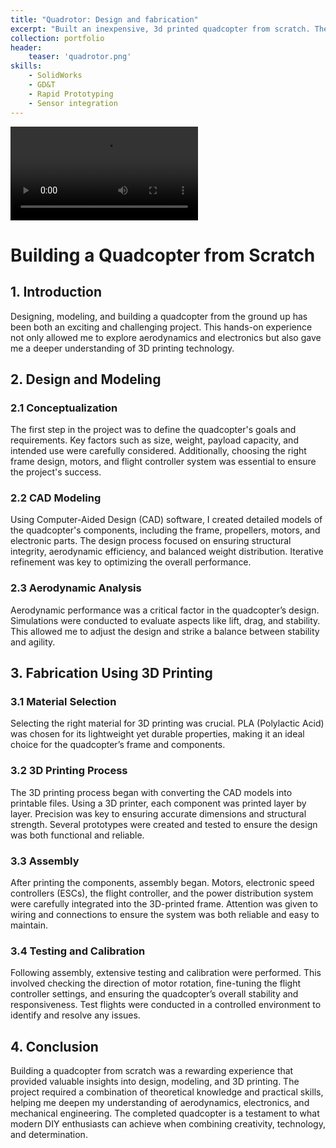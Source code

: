 ```yaml
---
title: "Quadrotor: Design and fabrication"
excerpt: "Built an inexpensive, 3d printed quadcopter from scratch. The quadcopter was deployed for photogrammetry of mines for volumetric data analysis." 
collection: portfolio
header:
    teaser: 'quadrotor.png'
skills:
    - SolidWorks 
    - GD&T
    - Rapid Prototyping
    - Sensor integration
---
```



<video src="https://github.com/YogeshMaan/yogeshmaan.github.io/assets/50791062/1bb73926-a91b-4473-944d-e9779214e1bd" controls="controls" style="max-width: 730px;">
</video>

# Building a Quadcopter from Scratch

## 1. Introduction
Designing, modeling, and building a quadcopter from the ground up has been both an exciting and challenging project. This hands-on experience not only allowed me to explore aerodynamics and electronics but also gave me a deeper understanding of 3D printing technology.

## 2. Design and Modeling

### 2.1 Conceptualization
The first step in the project was to define the quadcopter's goals and requirements. Key factors such as size, weight, payload capacity, and intended use were carefully considered. Additionally, choosing the right frame design, motors, and flight controller system was essential to ensure the project's success.

### 2.2 CAD Modeling
Using Computer-Aided Design (CAD) software, I created detailed models of the quadcopter's components, including the frame, propellers, motors, and electronic parts. The design process focused on ensuring structural integrity, aerodynamic efficiency, and balanced weight distribution. Iterative refinement was key to optimizing the overall performance.

### 2.3 Aerodynamic Analysis
Aerodynamic performance was a critical factor in the quadcopter’s design. Simulations were conducted to evaluate aspects like lift, drag, and stability. This allowed me to adjust the design and strike a balance between stability and agility.

## 3. Fabrication Using 3D Printing

### 3.1 Material Selection
Selecting the right material for 3D printing was crucial. PLA (Polylactic Acid) was chosen for its lightweight yet durable properties, making it an ideal choice for the quadcopter’s frame and components.

### 3.2 3D Printing Process
The 3D printing process began with converting the CAD models into printable files. Using a 3D printer, each component was printed layer by layer. Precision was key to ensuring accurate dimensions and structural strength. Several prototypes were created and tested to ensure the design was both functional and reliable.

### 3.3 Assembly
After printing the components, assembly began. Motors, electronic speed controllers (ESCs), the flight controller, and the power distribution system were carefully integrated into the 3D-printed frame. Attention was given to wiring and connections to ensure the system was both reliable and easy to maintain.

### 3.4 Testing and Calibration
Following assembly, extensive testing and calibration were performed. This involved checking the direction of motor rotation, fine-tuning the flight controller settings, and ensuring the quadcopter’s overall stability and responsiveness. Test flights were conducted in a controlled environment to identify and resolve any issues.

## 4. Conclusion
Building a quadcopter from scratch was a rewarding experience that provided valuable insights into design, modeling, and 3D printing. The project required a combination of theoretical knowledge and practical skills, helping me deepen my understanding of aerodynamics, electronics, and mechanical engineering. The completed quadcopter is a testament to what modern DIY enthusiasts can achieve when combining creativity, technology, and determination.



